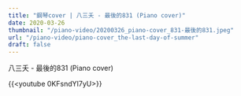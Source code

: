 ```yaml
---
title: "鋼琴cover | 八三夭 - 最後的831 (Piano cover)"
date: 2020-03-26
thumbnail: "/piano-video/20200326_piano-cover_831-最後的831.jpeg"
url: "/piano-video/piano-cover_the-last-day-of-summer"
draft: false
---
```


八三夭 - 最後的831 (Piano cover)

{{<youtube 0KFsndYI7yU>}}

